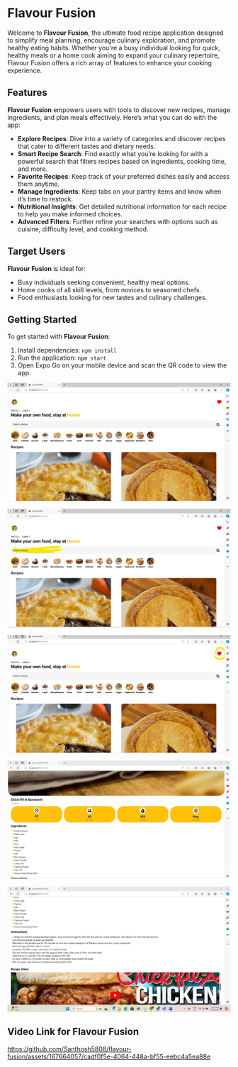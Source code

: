 # Flavour Fusion

Welcome to **Flavour Fusion**, the ultimate food recipe application designed to simplify meal planning, encourage culinary exploration, and promote healthy eating habits. Whether you're a busy individual looking for quick, healthy meals or a home cook aiming to expand your culinary repertoire, Flavour Fusion offers a rich array of features to enhance your cooking experience.

## Features

**Flavour Fusion** empowers users with tools to discover new recipes, manage ingredients, and plan meals effectively. Here’s what you can do with the app:

- **Explore Recipes**: Dive into a variety of categories and discover recipes that cater to different tastes and dietary needs.
- **Smart Recipe Search**: Find exactly what you’re looking for with a powerful search that filters recipes based on ingredients, cooking time, and more.
- **Favorite Recipes**: Keep track of your preferred dishes easily and access them anytime.
- **Manage Ingredients**: Keep tabs on your pantry items and know when it’s time to restock.
- **Nutritional Insights**: Get detailed nutritional information for each recipe to help you make informed choices.
- **Advanced Filters**: Further refine your searches with options such as cuisine, difficulty level, and cooking method.

## Target Users

**Flavour Fusion** is ideal for:

- Busy individuals seeking convenient, healthy meal options.
- Home cooks of all skill levels, from novices to seasoned chefs.
- Food enthusiasts looking for new tastes and culinary challenges.

## Getting Started

To get started with **Flavour Fusion**:

1. Install dependencies:
   `npm install`
2. Run the application:
   `npm start`
3. Open Expo Go on your mobile device and scan the QR code to view the app.

![Home Page](images/Pic1.png)

![Search Reciepe](images/Pic2.png)

![Favourites](images/Pic3.png)

![Reciepe](images/Pic4.png)

![Reciepe](images/Pic5.png)

## Video Link for Flavour Fusion
https://github.com/Santhosh5808/flavour-fusion/assets/167664057/cadf0f5e-4064-448a-bf55-eebc4a5ea88e
